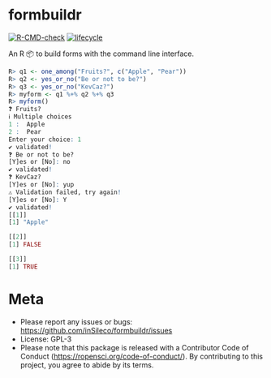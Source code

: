# formbuildr
[![R-CMD-check](https://github.com/inSileco/formbuildr/workflows/R-CMD-check/badge.svg)](https://github.com/inSileco/formbuildr/actions?query=workflow%3AR-CMD-check)
[![lifecycle](https://img.shields.io/badge/lifecycle-experimental-orange.svg)](https://www.tidyverse.org/lifecycle/#experimental)

An R :package: to build forms with the command line interface.


```R
R> q1 <- one_among("Fruits?", c("Apple", "Pear")) 
R> q2 <- yes_or_no("Be or not to be?")
R> q3 <- yes_or_no("KevCaz?")
R> myform <- q1 %+% q2 %+% q3
R> myform() 
❓ Fruits?
ℹ Multiple choices
1 :  Apple 
2 :  Pear 
Enter your choice: 1
✔ validated!
❓ Be or not to be?
[Y]es or [No]: no
✔ validated!
❓ KevCaz?
[Y]es or [No]: yup
⚠ Validation failed, try again!
[Y]es or [No]: Y 
✔ validated!
[[1]]
[1] "Apple"

[[2]]
[1] FALSE

[[3]]
[1] TRUE

```


# Meta 

* Please report any issues or bugs: https://github.com/inSileco/formbuildr/issues
* License: GPL-3
* Please note that this package is released with a Contributor Code of Conduct (https://ropensci.org/code-of-conduct/). By contributing to this project, you agree to abide by its terms.